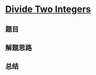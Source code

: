 # [Divide Two Integers](https://leetcode.com/problems/divide-two-integers/)
## 题目


## 解题思路


## 总结


